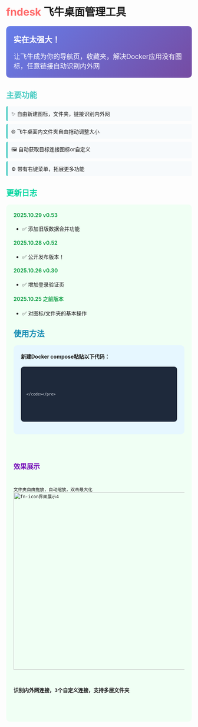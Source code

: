 # <span style="color:#ff6b6b">fndesk</span> 飞牛桌面管理工具

<div style="background: linear-gradient(135deg, #667eea 0%, #764ba2 100%); padding: 20px; border-radius: 10px; color: white; margin: 20px 0;">
  <h2 style="margin-top: 0;">实在太强大！</h2>
  <p style="font-size: 18px; margin-bottom: 0;">让飞牛成为你的导航页，收藏夹，解决Docker应用没有图标，任意链接自动识别内外网</p>
</div>

## <span style="color:#4ecdc4">主要功能</span>

<ul style="list-style-type: none; padding-left: 0;">
  <li style="background-color: #f7fafc; padding: 10px; margin: 8px 0; border-left: 4px solid #4ecdc4; border-radius: 4px;">
    ✨ 自由新建图标，文件夹，链接识别内外网
  </li>
  <li style="background-color: #f7fafc; padding: 10px; margin: 8px 0; border-left: 4px solid #4ecdc4; border-radius: 4px;">
    🌐 飞牛桌面内文件夹自由拖动调整大小
  </li>
  <li style="background-color: #f7fafc; padding: 10px; margin: 8px 0; border-left: 4px solid #4ecdc4; border-radius: 4px;">
    🖼️ 自动获取目标连接图标or自定义
  </li>
  <li style="background-color: #f7fafc; padding: 10px; margin: 8px 0; border-left: 4px solid #4ecdc4; border-radius: 4px;">
    ⚙️ 带有右键菜单，拓展更多功能
  </li>
</ul>

## <span style="color:#06d6a0">更新日志</span>

<div style="background-color: #f0fff4; padding: 20px; border-radius: 10px; margin-bottom: 20px;">
  <h4 style="color: #16a34a; margin-top: 0;">2025.10.29 v0.53</h4>
  <ul>
    <li>✅ 添加旧版数据合并功能</li>
  </ul>

  <h4 style="color: #16a34a;">2025.10.28 v0.52</h4>
  <ul>
    <li>✅ 公开发布版本！</li>
  </ul>

  <h4 style="color: #16a34a;">2025.10.26 v0.30</h4>
  <ul>
    <li>✅ 增加登录验证页</li>
  </ul>

  <h4 style="color: #16a34a;">2025.10.25 之前版本</h4>
  <ul>
    <li>✅ 对图标/文件夹的基本操作</li>
  </ul>
  
## <span style="color:#118ab2">使用方法</span>

<div style="background-color: #e6f7ff; padding: 20px; border-radius: 10px; margin-bottom: 20px;">
  <h4 style="margin-top: 0;">新建Docker compose粘贴以下代码：</h4>
  
  <div style="background-color: #1e293b; color: #e2e8f0; padding: 15px; border-radius: 8px; overflow-x: auto;">
    <pre><code>
      
    </code></pre>
  </div>
</div>

## <span style="color:#7209b7">效果展示</span>

文件夹自由拖放，自动缩放，双击最大化
<img src="https://github.com/user-attachments/assets/e6b4f731-51f2-412c-b5e7-a2e253ad3032" alt="fn-icon界面展示4" style="width: 480px; height: auto;">

### 识别内外网连接，3个自定义连接，支持多层文件夹











